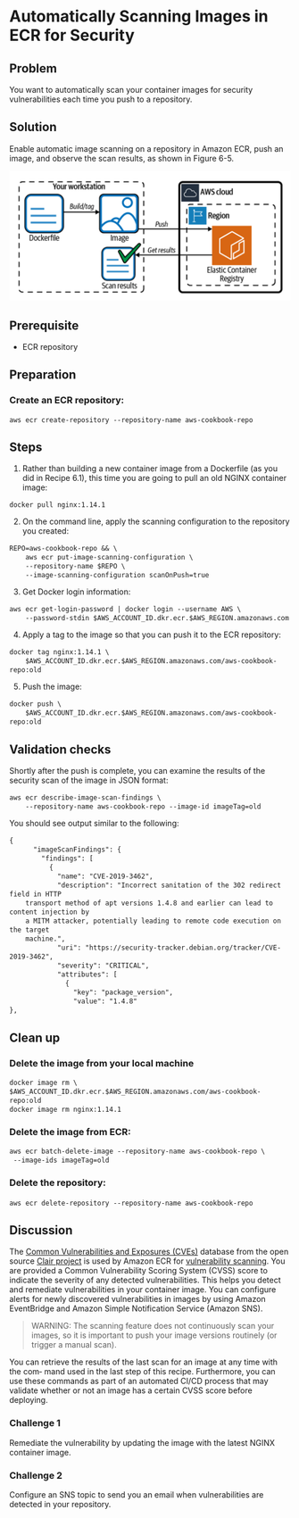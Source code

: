 # Automatically Scanning Images in ECR for Security 

## Problem
You want to automatically scan your container images for security vulnerabilities each time you push to a repository.

## Solution
Enable automatic image scanning on a repository in Amazon ECR, push an image, and observe the scan results, as shown in Figure 6-5.

![Figure 6.5](ContainerImageScanningSolutionWorkflow.png)

## Prerequisite
* ECR repository

## Preparation 
### Create an ECR repository:
```
aws ecr create-repository --repository-name aws-cookbook-repo
```

## Steps
1. Rather than building a new container image from a Dockerfile (as you did in Recipe 6.1), this time you are going to pull an old NGINX container image:
```
docker pull nginx:1.14.1
```
2. On the command line, apply the scanning configuration to the repository you created:
```
REPO=aws-cookbook-repo && \
    aws ecr put-image-scanning-configuration \
    --repository-name $REPO \
    --image-scanning-configuration scanOnPush=true
```
3. Get Docker login information:
```
aws ecr get-login-password | docker login --username AWS \
    --password-stdin $AWS_ACCOUNT_ID.dkr.ecr.$AWS_REGION.amazonaws.com
```
4. Apply a tag to the image so that you can push it to the ECR repository:
```
docker tag nginx:1.14.1 \
    $AWS_ACCOUNT_ID.dkr.ecr.$AWS_REGION.amazonaws.com/aws-cookbook-repo:old
```
5. Push the image:
```
docker push \
    $AWS_ACCOUNT_ID.dkr.ecr.$AWS_REGION.amazonaws.com/aws-cookbook-repo:old
```

## Validation checks
Shortly after the push is complete, you can examine the results of the security scan of the image in JSON format:
```
aws ecr describe-image-scan-findings \
    --repository-name aws-cookbook-repo --image-id imageTag=old
```
You should see output similar to the following:
```
{
      "imageScanFindings": {
        "findings": [
          {
            "name": "CVE-2019-3462",
            "description": "Incorrect sanitation of the 302 redirect field in HTTP
    transport method of apt versions 1.4.8 and earlier can lead to content injection by
    a MITM attacker, potentially leading to remote code execution on the target
    machine.",
            "uri": "https://security-tracker.debian.org/tracker/CVE-2019-3462",
            "severity": "CRITICAL",
            "attributes": [
              {
                "key": "package_version",
                "value": "1.4.8"
},
```

## Clean up
### Delete the image from your local machine
```
docker image rm \
$AWS_ACCOUNT_ID.dkr.ecr.$AWS_REGION.amazonaws.com/aws-cookbook-repo:old
docker image rm nginx:1.14.1
```

### Delete the image from ECR:
```
aws ecr batch-delete-image --repository-name aws-cookbook-repo \
 --image-ids imageTag=old
 ```

### Delete the repository:
`aws ecr delete-repository --repository-name aws-cookbook-repo`

## Discussion
The [Common Vulnerabilities and Exposures (CVEs)](https://cve.mitre.org/) database from the open source [Clair project](https://github.com/quay/clair) is used by Amazon ECR for [vulnerability scanning](https://docs.aws.amazon.com/AmazonECR/latest/userguide/image-scanning.html). You are provided a Common Vulnerability Scoring System (CVSS) score to indicate the severity of any detected vulnerabilities. This helps you detect and remediate vulnerabilities in your container image. You can configure alerts for newly discovered vulnerabilities in images by using Amazon EventBridge and Amazon Simple Notification Service (Amazon SNS).

> WARNING: The scanning feature does not continuously scan your images, so it is important to push your image versions routinely (or trigger a manual scan).

You can retrieve the results of the last scan for an image at any time with the com‐ mand used in the last step of this recipe. Furthermore, you can use these commands as part of an automated CI/CD process that may validate whether or not an image has a certain CVSS score before deploying.

### Challenge 1
Remediate the vulnerability by updating the image with the latest NGINX container image.

### Challenge 2
Configure an SNS topic to send you an email when vulnerabilities are detected in your repository.
